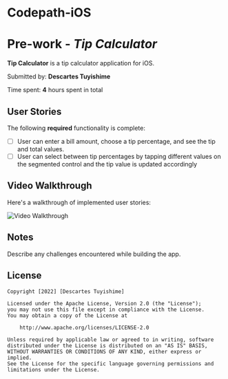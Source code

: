 # Codepath-iOS
# Pre-work - *Tip Calculator*

**Tip Calculator** is a tip calculator application for iOS.

Submitted by: **Descartes Tuyishime**

Time spent: **4** hours spent in total

## User Stories

The following **required** functionality is complete:

* [ ] User can enter a bill amount, choose a tip percentage, and see the tip and total values.
* [ ] User can select between tip percentages by tapping different values on the segmented control and the tip value is updated accordingly

## Video Walkthrough

Here's a walkthrough of implemented user stories:

<img src='.../Prework/Tip_calculator.gif' title='Video Walkthrough' width='' alt='Video Walkthrough' />

## Notes

Describe any challenges encountered while building the app.

## License

    Copyright [2022] [Descartes Tuyishime]

    Licensed under the Apache License, Version 2.0 (the "License");
    you may not use this file except in compliance with the License.
    You may obtain a copy of the License at

        http://www.apache.org/licenses/LICENSE-2.0

    Unless required by applicable law or agreed to in writing, software
    distributed under the License is distributed on an "AS IS" BASIS,
    WITHOUT WARRANTIES OR CONDITIONS OF ANY KIND, either express or implied.
    See the License for the specific language governing permissions and
    limitations under the License.
